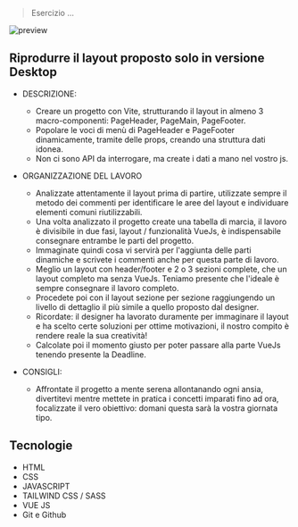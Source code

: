 > Esercizio ...

![preview](./.github/preview.png)

## Riprodurre il layout proposto solo in versione Desktop

- DESCRIZIONE:
  - Creare un progetto con Vite, strutturando il layout in almeno 3 macro-componenti: PageHeader, PageMain, PageFooter.
  - Popolare le voci di menù di PageHeader e PageFooter dinamicamente, tramite delle props, creando una struttura dati idonea.
  - Non ci sono API da interrogare, ma create i dati a mano nel vostro js.

- ORGANIZZAZIONE DEL LAVORO
  - Analizzate attentamente il layout prima di partire, utilizzate sempre il metodo dei commenti per identificare le aree del layout e individuare elementi comuni riutilizzabili.
  - Una volta analizzato il progetto create una tabella di marcia, il lavoro è divisibile in due fasi, layout / funzionalità VueJs, è indispensabile consegnare entrambe le parti del progetto.
  - Immaginate quindi cosa vi servirà per l'aggiunta delle parti dinamiche e scrivete i commenti anche per questa parte di lavoro.
  - Meglio un layout con header/footer e 2 o 3 sezioni complete, che un layout completo ma senza VueJs. Teniamo presente che l'ideale è sempre consegnare il lavoro completo.
  - Procedete poi con il layout sezione per sezione raggiungendo un livello di dettaglio il più simile a quello proposto dal designer.
  - Ricordate: il designer ha lavorato duramente per immaginare il layout e ha scelto certe soluzioni per ottime motivazioni, il nostro compito è rendere reale la sua creatività!
  - Calcolate poi il momento giusto per poter passare alla parte VueJs tenendo presente la Deadline.

- CONSIGLI:
  - Affrontate il progetto a mente serena allontanando ogni ansia, divertitevi mentre mettete in pratica i concetti imparati fino ad ora, focalizzate il vero obiettivo: domani questa sarà la vostra giornata tipo.

## Tecnologie

- HTML
- CSS
- JAVASCRIPT
- TAILWIND CSS / SASS 
- VUE JS
- Git e Github